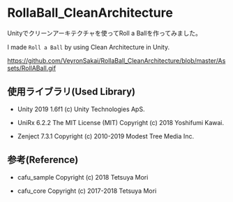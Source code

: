 # RollaBall_CleanArchitecture

Unityでクリーンアーキテクチャを使ってRoll a Ballを作ってみました。

I made `Roll a Ball` by using Clean Architecture in Unity.

https://github.com/VeyronSakai/RollaBall_CleanArchitecture/blob/master/Assets/RollABall.gif



## 使用ライブラリ(Used Library)

- Unity 2019 1.6f1 (c) Unity Technologies ApS.

- UniRx 6.2.2 The MIT License (MIT) Copyright (c) 2018 Yoshifumi Kawai.

- Zenject 7.3.1 Copyright (c) 2010-2019 Modest Tree Media Inc.

## 参考(Reference)

- cafu_sample Copyright (c) 2018 Tetsuya Mori

- cafu_core Copyright (c) 2017-2018 Tetsuya Mori
